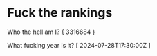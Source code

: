 # Fuck the rankings

Who the hell am I?
{ 3316684 }

What fucking year is it?
[ 2024-07-28T17:30:00Z ]
